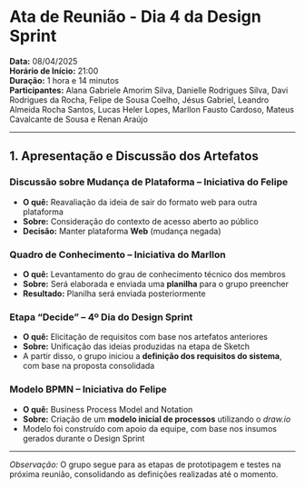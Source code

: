 # Ata de Reunião - Dia 4 da Design Sprint  
**Data:** 08/04/2025  
**Horário de Início:** 21:00  
**Duração:** 1 hora e 14 minutos  
**Participantes:** Alana Gabriele Amorim Silva, Danielle Rodrigues Silva, Davi Rodrigues da Rocha, Felipe de Sousa Coelho, Jésus Gabriel, Leandro Almeida Rocha Santos, Lucas Heler Lopes, Marllon Fausto Cardoso, Mateus Cavalcante de Sousa e Renan Araújo

---

## 1. Apresentação e Discussão dos Artefatos

### Discussão sobre Mudança de Plataforma – Iniciativa do Felipe
- **O quê:** Reavaliação da ideia de sair do formato web para outra plataforma  
- **Sobre:** Consideração do contexto de acesso aberto ao público  
- **Decisão:** Manter plataforma **Web** (mudança negada)

### Quadro de Conhecimento – Iniciativa do Marllon
- **O quê:** Levantamento do grau de conhecimento técnico dos membros  
- **Sobre:** Será elaborada e enviada uma **planilha** para o grupo preencher  
- **Resultado:** Planilha será enviada posteriormente

### Etapa “Decide” – 4º Dia do Design Sprint
- **O quê:** Elicitação de requisitos com base nos artefatos anteriores  
- **Sobre:** Unificação das ideias produzidas na etapa de Sketch  
- A partir disso, o grupo iniciou a **definição dos requisitos do sistema**, com base na proposta consolidada

### Modelo BPMN – Iniciativa do Felipe
- **O quê:** Business Process Model and Notation  
- **Sobre:** Criação de um **modelo inicial de processos** utilizando o *draw.io*  
- Modelo foi construído com apoio da equipe, com base nos insumos gerados durante o Design Sprint

---

*Observação:* O grupo segue para as etapas de prototipagem e testes na próxima reunião, consolidando as definições realizadas até o momento.